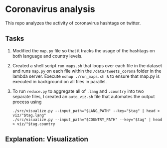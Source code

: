 # Coronavirus analysis

This repo analyzes the activity of coronavirus hashtags on twitter.

## Tasks

1. Modified the `map.py` file so that it tracks the usage of the hashtags on both language and country levels.

1. Created a shell script `run_maps.sh` that loops over each file in the dataset and runs `map.py` on each file within the `/data/tweets_corona` folder in the lambda server.
   Execute `nohup ./run_maps.sh &` to ensure that map.py is executed in background on all files in parallel.

1. To run `reduce.py` to aggregate all of `.lang` and `.country` into two separate files, I created an `auto_viz.sh` file that automates the output process using
   ```
   ./src/visualize.py --input_path="$LANG_PATH" --key="$tag" | head > viz/"$tag.lang"
   ./src/visualize.py --input_path="$COUNTRY_PATH" --key="$tag" | head > viz/"$tag.country
   ```
   
## Explanation: Visualization
 
